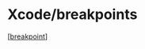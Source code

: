 # Xcode/breakpoints

[[breakpoint]]

[//begin]: # "Autogenerated link references for markdown compatibility"
[breakpoint]: Xcode/breakpoint.md "breakpoint"
[//end]: # "Autogenerated link references"